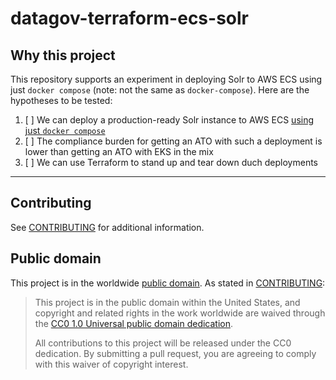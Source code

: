 # datagov-terraform-ecs-solr

## Why this project

This repository supports an experiment in deploying Solr to AWS ECS using just `docker compose` (note: not the same as `docker-compose`). Here are the hypotheses to be tested:

1. [ ] We can deploy a production-ready Solr instance to AWS ECS [using just `docker compose`](https://aws.amazon.com/blogs/containers/deploy-applications-on-amazon-ecs-using-docker-compose/)
2. [ ] The compliance burden for getting an ATO with such a deployment is lower than getting an ATO with EKS in the mix
3. [ ] We can use Terraform to stand up and tear down duch deployments

---

## Contributing

See [CONTRIBUTING](CONTRIBUTING.md) for additional information.

## Public domain

This project is in the worldwide [public domain](LICENSE.md). As stated in [CONTRIBUTING](CONTRIBUTING.md):

> This project is in the public domain within the United States, and copyright and related rights in the work worldwide are waived through the [CC0 1.0 Universal public domain dedication](https://creativecommons.org/publicdomain/zero/1.0/).
>
> All contributions to this project will be released under the CC0 dedication. By submitting a pull request, you are agreeing to comply with this waiver of copyright interest.
